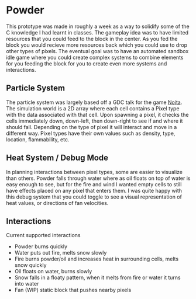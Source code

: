 # Powder
This prototype was made in roughly a week as a way to solidify some of the C knowledge I had learnt in classes. The gameplay idea was to have limited resources that you could feed to the block in the center. As you fed the block you would recieve more resources back which you could use to drop other types of pixels. The eventual goal was to have an automated sandbox idle game where you could create complex systems to combine elements for you feeding the block for you to create even more systems and interactions. 

<h2>Particle System</h2>
The particle system was largely based off a GDC talk for the game <a href="https://www.youtube.com/watch?v=prXuyMCgbTc">Noita</a>. The simulation world is a 2D array where each cell contains a Pixel type with the data associated with that cell. Upon spawning a pixel, it checks the cells immediately down, down-left, then down-right to see if and where it should fall. Depending on the type of pixel it will interact and move in a different way. Pixel types have their own values such as density, type, location, flammability, etc.

<h2>Heat System / Debug Mode</h2>
In planning interactions between pixel types, some are easier to visualize than others. Powder falls through water where as oil floats on top of water is easy enough to see, but for the fire and wind I wanted empty cells to still have effects placed on any pixel that enters them. I was quite happy with this debug system that you could toggle to see a visual representation of heat values, or directions of fan velocities.

<h2>Interactions</h2>

Current supported interactions
<ul>
  <li>Powder burns quickly</li>
  <li>Water puts out fire, melts snow slowly</li>
  <li>Fire burns powder/oil and increases heat in surrounding cells, melts snow quickly</li>
  <li>Oil floats on water, burns slowly</li>
  <li>Snow falls in a floaty pattern, when it melts from fire or water it turns into water</li>
  <li>Fan (WIP) static block that pushes nearby pixels</li>
</ul>
